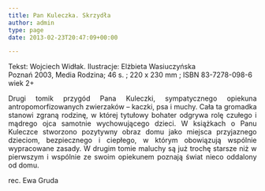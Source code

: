 ```yaml
---
title: Pan Kuleczka. Skrzydła
author: admin
type: page
date: 2013-02-23T20:47:09+00:00

---
```

<p style="text-align: justify;">
  Tekst: Wojciech Widłak. Ilustracje: Elżbieta Wasiuczyńska<br /> Poznań 2003, Media Rodzina; 46 s. ; 220 x 230 mm ; ISBN 83-7278-098-6<br /> wiek 2+
</p>

<p style="text-align: justify;">
  Drugi tomik przygód Pana Kuleczki, sympatycznego opiekuna antropomorfizowanych zwierzaków – kaczki, psa i muchy. Cała ta gromadka stanowi zgraną rodzinę, w której tytułowy bohater odgrywa rolę czułego i mądrego ojca samotnie wychowującego dzieci. W książkach o Panu Kuleczce stworzono pozytywny obraz domu jako miejsca przyjaznego dzieciom, bezpiecznego i ciepłego, w którym obowiązują wspólnie wypracowane zasady. W drugim tomie maluchy są już trochę starsze niż w pierwszym i wspólnie ze swoim opiekunem poznają świat nieco oddalony od domu.
</p>

<p style="text-align: justify;">
  rec. Ewa Gruda
</p>